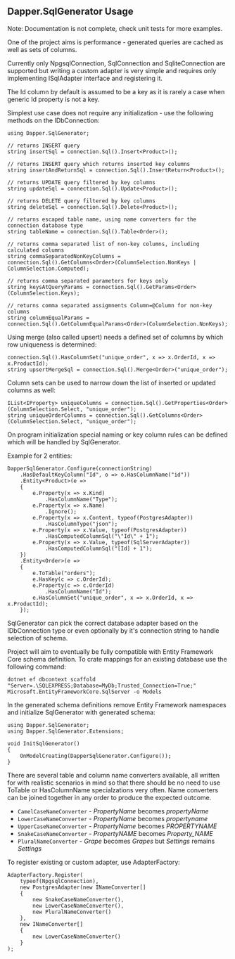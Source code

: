 ## Dapper.SqlGenerator Usage

Note: Documentation is not complete, check unit tests for more examples.

One of the project aims is performance - generated queries are cached as well as sets of columns.

Currently only NpgsqlConnection, SqlConnection and SqliteConnection are supported but writing a custom adapter is very simple and requires only implementing ISqlAdapter interface and registering it.

The Id column by default is assumed to be a key as it is rarely a case when generic Id property is not a key.

Simplest use case does not require any initialization - use the following methods on the IDbConnection:

    using Dapper.SqlGenerator;
    
    // returns INSERT query
    string insertSql = connection.Sql().Insert<Product>();
    
    // returns INSERT query which returns inserted key columns
    string insertAndReturnSql = connection.Sql().InsertReturn<Product>();
    
    // returns UPDATE query filtered by key columns
    string updateSql = connection.Sql().Update<Product>();
    
    // returns DELETE query filtered by key columns
    string deleteSql = connection.Sql().Delete<Product>();

    // returns escaped table name, using name converters for the connection database type
    string tableName = connection.Sql().Table<Order>();

    // returns comma separated list of non-key columns, including calculated columns
    string commaSeparatedNonKeyColumns = connection.Sql().GetColumns<Order>(ColumnSelection.NonKeys | ColumnSelection.Computed);
    
    // returns comma separated parameters for keys only
    string keysAtQueryParams = connection.Sql().GetParams<Order>(ColumnSelection.Keys);
    
    // returns comma separated assigmnents Column=@Column for non-key columns
    string columnEqualParams = connection.Sql().GetColumnEqualParams<Order>(ColumnSelection.NonKeys);
    
Using merge (also called upsert) needs a defined set of columns by which row uniqueness is determined:

    connection.Sql().HasColumnSet("unique_order", x => x.OrderId, x => x.ProductId);
    string upsertMergeSql = connection.Sql().Merge<Order>("unique_order");

Column sets can be used to narrow down the list of inserted or updated columns as well:

    IList<IProperty> uniqueColumns = connection.Sql().GetProperties<Order>(ColumnSelection.Select, "unique_order");
    string uniqueOrderColumns = connection.Sql().GetColumns<Order>(ColumnSelection.Select, "unique_order");

On program initialization special naming or key column rules can be defined which will be handled by SqlGenerator.

Example for 2 entities:

    DapperSqlGenerator.Configure(connectionString)
        .HasDefaultKeyColumn("Id", o => o.HasColumnName("id"))
        .Entity<Product>(e =>
        {
            e.Property(x => x.Kind)
                .HasColumnName("Type");
            e.Property(x => x.Name)
                .Ignore();
            e.Property(x => x.Content, typeof(PostgresAdapter))
                .HasColumnType("json");
            e.Property(x => x.Value, typeof(PostgresAdapter))
                .HasComputedColumnSql("\"Id\" + 1");
            e.Property(x => x.Value, typeof(SqlServerAdapter))
                .HasComputedColumnSql("[Id] + 1");
        })
        .Entity<Order>(e =>
        {
            e.ToTable("orders");
            e.HasKey(c => c.OrderId);
            e.Property(c => c.OrderId)
                .HasColumnName("Id");
            e.HasColumnSet("unique_order", x => x.OrderId, x => x.ProductId);
        });

SqlGenerator can pick the correct database adapter based on the IDbConnection type or even optionally by it's connection string to handle selection of schema.

Project will aim to eventually be fully compatible with Entity Framework Core schema definition. To crate mappings for an existing database use the following command:

    dotnet ef dbcontext scaffold "Server=.\SQLEXPRESS;Database=MyDb;Trusted_Connection=True;" Microsoft.EntityFrameworkCore.SqlServer -o Models

In the generated schema definitions remove Entity Framework namespaces and initialize SqlGenerator with generated schema:

    using Dapper.SqlGenerator;
    using Dapper.SqlGenerator.Extensions;

    void InitSqlGenerator()
    {
        OnModelCreating(DapperSqlGenerator.Configure());
    }

There are several table and column name converters available, all written for with realistic scenarios in mind so that there should be no need to use ToTable or HasColumnName specialzations very often.
Name converters can be joined together in any order to produce the expected outcome.

 - ```CamelCaseNameConverter``` - _PropertyName_ becomes _propertyName_
 - ```LowerCaseNameConverter``` - _PropertyName_ becomes _propertyname_
 - ```UpperCaseNameConverter``` - _PropertyName_ becomes _PROPERTYNAME_
 - ```SnakeCaseNameConverter``` - _PropertyNAME_ becomes _Property_NAME_
 - ```PluralNameConverter``` - _Grape_ becomes _Grapes_ but _Settings_ remains _Settings_

To register existing or custom adapter, use AdapterFactory:

    AdapterFactory.Register(
        typeof(NpgsqlConnection),
        new PostgresAdapter(new INameConverter[]
        {
            new SnakeCaseNameConverter(),
            new LowerCaseNameConverter(),
            new PluralNameConverter()
        },
        new INameConverter[]
        {
            new LowerCaseNameConverter()
        }
    );
